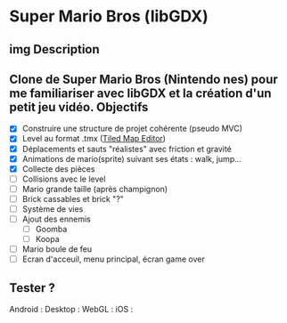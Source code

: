Super Mario Bros (libGDX)
=====
img
Description
----
Clone de Super Mario Bros (Nintendo nes) pour me familiariser avec libGDX et la création d'un petit jeu vidéo.
Objectifs
----
- [x] Construire une structure de projet cohérente (pseudo MVC)
- [x] Level au format .tmx ([Tiled Map Editor](http://www.mapeditor.org/))
- [x] Déplacements et sauts "réalistes" avec friction et gravité
- [x] Animations de mario(sprite) suivant ses états : walk, jump...
- [x] Collecte des pièces
- [ ] Collisions avec le level
- [ ] Mario grande taille (après champignon)
- [ ] Brick cassables et brick "?"
- [ ] Système de vies
- [ ] Ajout des ennemis
  -[ ] Goomba
  -[ ] Koopa
- [ ] Mario boule de feu
- [ ] Ecran d'acceuil, menu principal, écran game over

Tester ?
----
Android :
Desktop :
WebGL :
iOS :
